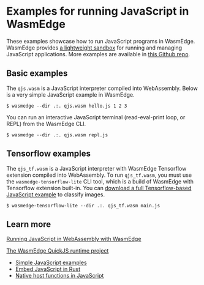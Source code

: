 # Examples for running JavaScript in WasmEdge

These examples showcase how to run JavaScript programs in WasmEdge. WasmEdge provides [a lightweight sandbox](https://www.secondstate.io/articles/run-javascript-in-webassembly-with-wasmedge/) for running and managing JavaScript applications. More examples are available in [this Github repo](https://github.com/second-state/wasmedge-quickjs/).

## Basic examples

The `qjs.wasm` is a JavaScript interpreter compiled into WebAssembly. Below is a very simple JavaScript example in WasmEdge.

```
$ wasmedge --dir .:. qjs.wasm hello.js 1 2 3
```

You can run an interactive JavaScript terminal (read-eval-print loop, or REPL) from the WasmEdge CLI.

```
$ wasmedge --dir .:. qjs.wasm repl.js
```

## Tensorflow examples

The `qjs_tf.wasm` is a JavaScript interpreter with WasmEdge Tensorflow extension compiled into WebAssembly. To run `qjs_tf.wasm`, you must use the `wasmedge-tensorflow-lite` CLI tool, which is a build of WasmEdge with Tensorflow extension built-in. You can [download a full Tensorflow-based JavaScript example](https://github.com/second-state/wasmedge-quickjs/tree/main/example_js/tensorflow_lite_demo) to classify images.

```
$ wasmedge-tensorflow-lite --dir .:. qjs_tf.wasm main.js
```

## Learn more

[Running JavaScript in WebAssembly with WasmEdge](https://www.secondstate.io/articles/run-javascript-in-webassembly-with-wasmedge/)

[The WasmEdge QuickJS runtime project](https://github.com/second-state/wasmedge-quickjs/)
* [Simple JavaScript examples](https://github.com/second-state/wasmedge-quickjs/tree/main/)
* [Embed JavaScript in Rust](https://github.com/second-state/wasmedge-quickjs/tree/embed_in_rust/)
* [Native host functions in JavaScript](https://github.com/second-state/wasmedge-quickjs/tree/host_func/)

